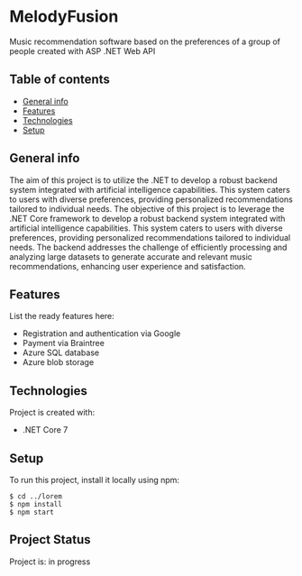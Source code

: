 # MelodyFusion
Music recommendation software based on the preferences of a group of people created with ASP .NET Web API
## Table of contents
* [General info](#general-info)
* [Features](#features)
* [Technologies](#technologies)
* [Setup](#setup)

## General info
The aim of this project is to utilize the .NET to develop a robust backend system integrated with artificial intelligence capabilities. This system caters to users with diverse preferences, providing personalized recommendations tailored to individual needs.
The objective of this project is to leverage the .NET Core framework to develop a robust backend system integrated with artificial intelligence capabilities. This system caters to users with diverse preferences, providing personalized recommendations tailored to individual needs. The backend addresses the challenge of efficiently processing and analyzing large datasets to generate accurate and relevant music recommendations, enhancing user experience and satisfaction.

## Features
List the ready features here:
* Registration and authentication via Google
* Payment via Braintree
* Azure SQL database
* Azure blob storage

## Technologies
Project is created with:
* .NET Core 7
	
## Setup
To run this project, install it locally using npm:
```
$ cd ../lorem
$ npm install
$ npm start
```

## Project Status
Project is: in progress
